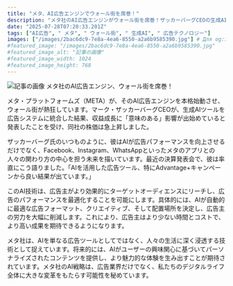 ```yaml
---
title: "メタ、AI広告エンジンでウォール街を席巻！"
description: "メタ社のAI広告エンジンがウォール街を席巻！ザッカーバーグCEOの生成AI統合により、収益成長が加速。広告主はAIで効率化、パーソナライズされた体験も。デジタルライフを変革する可能性を秘める。"
date: "2025-07-28T07:20:33.201Z"
tags: ["AI広告", " メタ", " ウォール街", " 生成AI", " 広告テクノロジー"]
images: ["/images/2bac6dc9-7e8a-4ea6-8550-a2a6b9585390.jpg"] # Для og:image
#featured_image: "/images/2bac6dc9-7e8a-4ea6-8550-a2a6b9585390.jpg"
#featured_image_alt: "記事の画像"
#featured_image_width: 1024
#featured_image_height: 768
---
```

![記事の画像](/images/2bac6dc9-7e8a-4ea6-8550-a2a6b9585390.jpg)
メタ社のAI広告エンジン、ウォール街を席巻！

メタ・プラットフォームズ（META）が、そのAI広告エンジンを本格始動させ、ウォール街が熱狂しています。マーク・ザッカーバーグCEOが、生成AIツールを広告システムに統合した結果、収益成長に「意味のある」影響が出始めていると発表したことを受け、同社の株価は急上昇しました。

ザッカーバーグ氏のいつものように、彼はAIが広告パフォーマンスを向上させるだけでなく、Facebook、Instagram、WhatsAppといったメタのアプリとの人々の関わり方の中心を担う未来を描いています。最近の決算発表会で、彼は率直にこう語りました。「AIを活用した広告ツール、特にAdvantage+キャンペーンから良い結果が出ています。」

このAI技術は、広告主がより効果的にターゲットオーディエンスにリーチし、広告のパフォーマンスを最適化することを可能にします。具体的には、AIが自動的に最適な広告フォーマット、クリエイティブ、そして配置場所を決定し、広告主の労力を大幅に削減します。これにより、広告主はより少ない時間とコストで、より高い成果を期待できるようになります。

メタ社は、AIを単なる広告ツールとしてではなく、人々の生活に深く浸透する技術として捉えています。将来的には、AIがユーザーの興味関心に基づいてパーソナライズされたコンテンツを提供し、より魅力的な体験を生み出すことが期待されています。メタ社のAI戦略は、広告業界だけでなく、私たちのデジタルライフ全体に大きな変革をもたらす可能性を秘めています。
